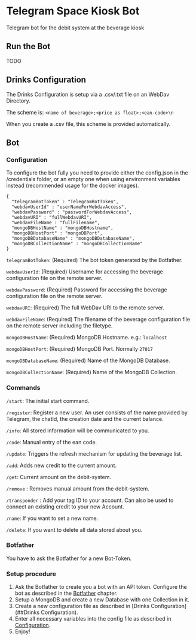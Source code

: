 # Telegram Space Kiosk Bot

Telegram bot for the debit system at the beverage kiosk

## Run the Bot

TODO

## Drinks Configuration

The Drinks Configuration is setup via a .csv/.txt file on an WebDav Directory. 

The scheme is:
``<name of beverage>;<price as float>;<ean-code>\n``

When you create a .csv file, this scheme is provided automatically.

## Bot

### Configuration

To configure the bot fully you need to provide either the config.json in the /credentials folder, or an empty one when using environment variables instead (recommended usage for the docker images).

```
{
  "telegramBotToken" : "TelegramBotToken",
  "webdavUserId" : "userNameForWebdavAccess",
  "webdavPassword" : "passwordForWebdavAccess",
  "webdavURI" : "fullWebdavURI",
  "webdavFileName : "fullFilename",
  "mongoDBHostName" : "mongoDBHostname",
  "mongoDBHostPort" : "mongoDBPort",
  "mongoDBDatabaseName" : "mongoDBDatabaseName",
  "mongoDBCollectionName" : "mongoDBCollectionName"
}
```
`telegramBotToken`: (Required) The bot token generated by the Botfather.

`webdavUserId`: (Required) Username for accessing the beverage configuration file on the remote server.

`webdavPassword`: (Required) Password for accessing the beverage configuration file on the remote server.

`webdavURI`: (Required) The full WebDav URI to the remote server.

`webdavFileName`: (Required) The filename of the beverage configuration file on the remote server including the filetype.

`mongoDBHostName`: (Required) MongoDB Hostname. e.g.: `localhost`

`mongoDBHostPort`: (Required) MongoDB Port. Normally `27017`

`mongoDBDatabaseName`: (Required) Name of the MongoDB Database.

`mongoDBCollectionName`: (Required) Name of the MongoDB Collection.

### Commands
`/start`: The initial start command.

`/register`: Register a new user. An user consists of the name provided by Telegram, the chatId, the creation date and the current balance.

`/info`: All stored information will be communicated to you.

`/code`: Manual entry of the ean code.

`/update`: Triggers the refresh mechanism for updating the beverage list.

`/add`: Adds new credit to the current amount.

`/get`: Current amount on the debit-system.

`/remove` : Removes manual amount from the debit-system.

`/transponder` : Add your tag ID to your account. Can also be used to connect an existing credit to your new Account.

`/name`: If you want to set a new name.

`/delete`: If you want to delete all data stored about you.

### Botfather

You have to ask the Botfather for a new Bot-Token.

### Setup procedure

1. Ask the Botfather to create you a bot with an API token. Configure the bot as described in the [Botfather](#Botfather) chapter.
1. Setup a MongoDB and create a new Database with one Collection in it.
1. Create a new configuration file as described in [Drinks Configuration](##Drinks Configuration).
1. Enter all necessary variables into the config file as described in [Configuration](#Configuration).
1. Enjoy!

